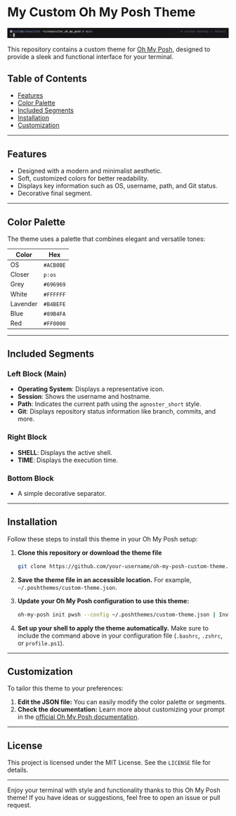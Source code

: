 # My Custom Oh My Posh Theme

![Preview](assets/preview.png)

This repository contains a custom theme for [Oh My Posh](https://ohmyposh.dev/), designed to provide a sleek and functional interface for your terminal.

## Table of Contents

- [Features](#features)
- [Color Palette](#color-palette)
- [Included Segments](#included-segments)
- [Installation](#installation)
- [Customization](#customization)

---

## Features

- Designed with a modern and minimalist aesthetic.
- Soft, customized colors for better readability.
- Displays key information such as OS, username, path, and Git status.
- Decorative final segment.

---

## Color Palette

The theme uses a palette that combines elegant and versatile tones:

| Color       | Hex       |
|-------------|-----------|
| OS          | `#ACB0BE` |
| Closer      | `p:os`    |
| Grey        | `#696969` |
| White       | `#FFFFFF` |
| Lavender    | `#B4BEFE` |
| Blue        | `#89B4FA` |
| Red         | `#FF0000` |

---

## Included Segments

### Left Block (Main)
- **Operating System**: Displays a representative icon.
- **Session**: Shows the username and hostname.
- **Path**: Indicates the current path using the `agnoster_short` style.
- **Git**: Displays repository status information like branch, commits, and more.

### Right Block
- **SHELL**: Displays the active shell.
- **TIME**: Displays the execution time.

### Bottom Block
- A simple decorative separator.

---

## Installation

Follow these steps to install this theme in your Oh My Posh setup:

1. **Clone this repository or download the theme file**
   ```bash
   git clone https://github.com/your-username/oh-my-posh-custom-theme.git
   ```
2. **Save the theme file in an accessible location.** For example, `~/.poshthemes/custom-theme.json`.

3. **Update your Oh My Posh configuration to use this theme:**
   ```bash
   oh-my-posh init pwsh --config ~/.poshthemes/custom-theme.json | Invoke-Expression
   ```

4. **Set up your shell to apply the theme automatically.** Make sure to include the command above in your configuration file (`.bashrc`, `.zshrc`, or `profile.ps1`).

---

## Customization

To tailor this theme to your preferences:

1. **Edit the JSON file:** You can easily modify the color palette or segments.
2. **Check the documentation:** Learn more about customizing your prompt in the [official Oh My Posh documentation](https://ohmyposh.dev/docs).

---

## License

This project is licensed under the MIT License. See the `LICENSE` file for details.

---

Enjoy your terminal with style and functionality thanks to this Oh My Posh theme! If you have ideas or suggestions, feel free to open an issue or pull request.
